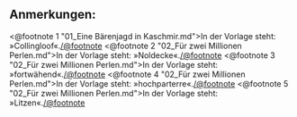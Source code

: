 <h2>Anmerkungen:</h2>

<@footnote 1 "01_Eine Bärenjagd in Kaschmir.md">In der Vorlage steht: »Collingloof«.</@footnote>
<@footnote 2 "02_Für zwei Millionen Perlen.md">In der Vorlage steht: »Noldecke«.</@footnote>
<@footnote 3 "02_Für zwei Millionen Perlen.md">In der Vorlage steht: »fortwähend«.</@footnote>
<@footnote 4 "02_Für zwei Millionen Perlen.md">In der Vorlage steht: »hochparterre«.</@footnote>
<@footnote 5 "02_Für zwei Millionen Perlen.md">In der Vorlage steht: »Litzen«.</@footnote>

